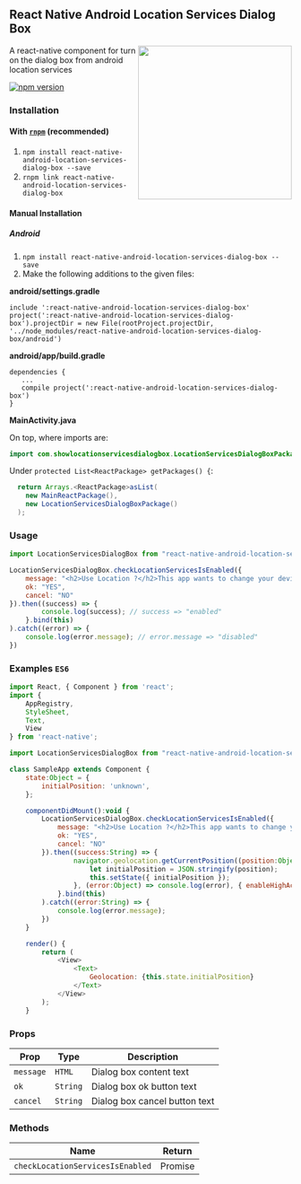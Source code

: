 ## React Native Android Location Services Dialog Box
<img width="274px" align="right" src="https://raw.githubusercontent.com/webyonet/react-native-android-location-services-dialog-box/master/demo.gif" />

A react-native component for turn on the dialog box from android location services

[![npm version](https://badge.fury.io/js/react-native-android-location-services-dialog-box.svg)](https://badge.fury.io/js/react-native-android-location-services-dialog-box)

### Installation

#### With [`rnpm`](https://github.com/rnpm/rnpm) (recommended)

1. `npm install react-native-android-location-services-dialog-box --save`
2. `rnpm link react-native-android-location-services-dialog-box`

#### Manual Installation

##### Android

1. `npm install react-native-android-location-services-dialog-box --save`
2. Make the following additions to the given files:

**android/settings.gradle**

```
include ':react-native-android-location-services-dialog-box'
project(':react-native-android-location-services-dialog-box').projectDir = new File(rootProject.projectDir, '../node_modules/react-native-android-location-services-dialog-box/android')
```

**android/app/build.gradle**

```
dependencies {
   ...
   compile project(':react-native-android-location-services-dialog-box')
}
```

**MainActivity.java**

On top, where imports are:
```java
import com.showlocationservicesdialogbox.LocationServicesDialogBoxPackage;
```

Under `protected List<ReactPackage> getPackages() {`:  
```java
  return Arrays.<ReactPackage>asList(
    new MainReactPackage(),
    new LocationServicesDialogBoxPackage()
  );
```

### Usage

```javascript
import LocationServicesDialogBox from "react-native-android-location-services-dialog-box";

LocationServicesDialogBox.checkLocationServicesIsEnabled({
    message: "<h2>Use Location ?</h2>This app wants to change your device settings:<br/><br/>Use GPS, Wi-Fi, and cell network for location<br/><br/><a href='#'>Learn more</a>",
    ok: "YES",
    cancel: "NO"
}).then((success) => {
        console.log(success); // success => "enabled"
    }.bind(this)
).catch((error) => {
    console.log(error.message); // error.message => "disabled"
})
```

### Examples `ES6`
```javascript
import React, { Component } from 'react';
import {
    AppRegistry,
    StyleSheet,
    Text,
    View
} from 'react-native';

import LocationServicesDialogBox from "react-native-android-location-services-dialog-box";

class SampleApp extends Component {
    state:Object = {
        initialPosition: 'unknown',
    };

    componentDidMount():void {
        LocationServicesDialogBox.checkLocationServicesIsEnabled({
            message: "<h2>Use Location ?</h2>This app wants to change your device settings:<br/><br/>Use GPS, Wi-Fi, and cell network for location<br/><br/><a href='#'>Learn more</a>",
            ok: "YES",
            cancel: "NO"
        }).then((success:String) => {
                navigator.geolocation.getCurrentPosition((position:Object) => {
                    let initialPosition = JSON.stringify(position);
                    this.setState({ initialPosition });
                }, (error:Object) => console.log(error), { enableHighAccuracy: true, timeout: 20000, maximumAge: 1000 });
            }.bind(this)
        ).catch((error:String) => {
            console.log(error.message);
        })
    }

    render() {
        return (
            <View>
                <Text>
                    Geolocation: {this.state.initialPosition}
                </Text>
            </View>
        );
    }
```

### Props

| Prop             | Type        | Description                    |
|------------------|-------------|--------------------------------|
|`message`         |`HTML`       |Dialog box content text         |
|`ok`              |`String`     |Dialog box ok button text       |
|`cancel`          |`String`     |Dialog box cancel button text   |

### Methods

| Name                               | Return             |
|------------------------------------|--------------------|
|`checkLocationServicesIsEnabled`    | Promise            |
